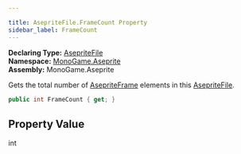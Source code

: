 ```yaml
---

title: AsepriteFile.FrameCount Property
sidebar_label: FrameCount
---
```

**Declaring Type:** [AsepriteFile](../)  
**Namespace:** [MonoGame.Aseprite](../../)  
**Assembly:** MonoGame.Aseprite

Gets the total number of [AsepriteFrame](../../AsepriteTypes/AsepriteFrame/) elements in this [AsepriteFile](../).

```csharp
public int FrameCount { get; }
```

## Property Value

int



